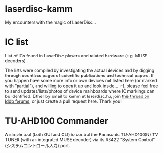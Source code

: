 # laserdisc-kamm
My encounters with the magic of LaserDisc...

# IC list

List of ICs found in LaserDisc players and related hardware (e.g. MUSE decoders)

The lists were compiled by investigating the actual devices and by digging through countless pages of scientific publications and technical papers.
If you happen have some more info or own devices not listed here (or marked with "partial"), and willing to open it up and look inside... :-), please feel free to send updates/lists/photos of device mainboards where IC markings can be identified.
Either by email to kamm at laserdisc.hu, join [this thread on lddb forums](https://forum.lddb.com/viewtopic.php?f=25&t=10345), or just create a pull request here. Thank you!

# TU-AHD100 Commander

A simple tool (both GUI and CLI) to control the Panasonic TU-AHD100(N) TV TUNER (with an integrated MUSE decoder) via its RS422 "System Control" (システムコントロール入力) port.
